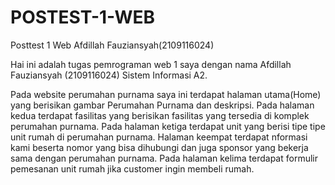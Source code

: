 # POSTEST-1-WEB
Posttest 1 Web Afdillah Fauziansyah(2109116024)

Hai ini adalah tugas pemrograman web 1 saya dengan nama Afdillah Fauziansyah (2109116024) Sistem Informasi A2.

Pada website perumahan purnama saya ini terdapat halaman utama(Home) yang berisikan gambar Perumahan Purnama dan deskripsi. Pada halaman kedua terdapat fasilitas yang berisikan fasilitas yang tersedia di komplek perumahan purnama. Pada halaman ketiga terdapat unit yang berisi tipe tipe unit rumah di perumahan purnama. Halaman keempat terdapat nformasi kami beserta nomor yang bisa dihubungi dan juga sponsor yang bekerja sama dengan perumahan purnama. Pada halaman kelima terdapat formulir pemesanan unit rumah jika customer ingin membeli rumah.
